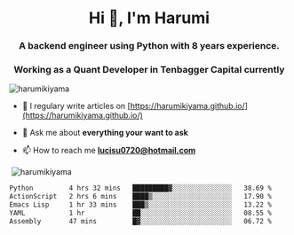 <h1 align="center">Hi 👋, I'm Harumi</h1>
<h3 align="center">A backend engineer using <b>Python</b> with 8 years experience.</h3>
<h3 align="center">Working as a Quant Developer in <b>Tenbagger Capital</b> currently</h3>

<p align="left"> <img src="https://komarev.com/ghpvc/?username=harumikiyama" alt="harumikiyama" /> </p>


- 📝 I regulary write articles on [https://harumikiyama.github.io/](https://harumikiyama.github.io/)

- 💬 Ask me about **everything your want to ask**

- 📫 How to reach me **lucisu0720@hotmail.com**

<p>&nbsp;<img align="center" src="https://github-readme-stats.vercel.app/api?username=harumikiyama&show_icons=true" alt="harumikiyama" /></p>


<!--START_SECTION:waka-->

```txt
Python         4 hrs 32 mins   █████████▓░░░░░░░░░░░░░░░   38.69 %
ActionScript   2 hrs 6 mins    ████▒░░░░░░░░░░░░░░░░░░░░   17.90 %
Emacs Lisp     1 hr 33 mins    ███▒░░░░░░░░░░░░░░░░░░░░░   13.22 %
YAML           1 hr            ██░░░░░░░░░░░░░░░░░░░░░░░   08.55 %
Assembly       47 mins         █▓░░░░░░░░░░░░░░░░░░░░░░░   06.72 %
```

<!--END_SECTION:waka-->

